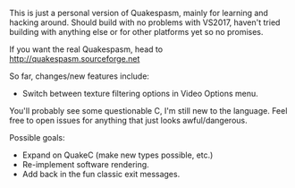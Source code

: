 This is just a personal version of Quakespasm, mainly for learning and hacking around. Should build with no problems with VS2017, haven't tried building with anything else or for other platforms yet so no promises.

If you want the real Quakespasm, head to http://quakespasm.sourceforge.net

So far, changes/new features include:
* Switch between texture filtering options in Video Options menu.

You'll probably see some questionable C, I'm still new to the language. Feel free to open issues for anything that just looks awful/dangerous.

Possible goals:
* Expand on QuakeC (make new types possible, etc.)
* Re-implement software rendering.
* Add back in the fun classic exit messages.